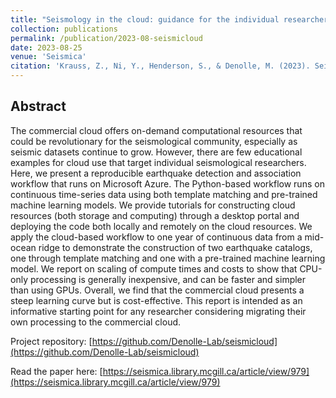 ```yaml
---
title: "Seismology in the cloud: guidance for the individual researcher"
collection: publications
permalink: /publication/2023-08-seismicloud
date: 2023-08-25
venue: 'Seismica'
citation: 'Krauss, Z., Ni, Y., Henderson, S., & Denolle, M. (2023). Seismology in the cloud: guidance for the individual researcher. Seismica, 2(2).'
---
```


## Abstract
The commercial cloud offers on-demand computational resources that could be revolutionary for the seismological community, especially as seismic datasets continue to grow. However, there are few educational examples for cloud use that target individual seismological researchers. Here, we present a reproducible earthquake detection and association workflow that runs on Microsoft Azure. The Python-based workflow runs on continuous time-series data using both template matching and pre-trained machine learning models. We provide tutorials for constructing cloud resources (both storage and computing) through a desktop portal and deploying the code both locally and remotely on the cloud resources. We apply the cloud-based workflow to one year of continuous data from a mid-ocean ridge to demonstrate the construction of two earthquake catalogs, one through template matching and one with a pre-trained machine learning model. We report on scaling of compute times and costs to show that CPU-only processing is generally inexpensive, and can be faster and simpler than using GPUs. Overall, we find that the commercial cloud presents a steep learning curve but is cost-effective. This report is intended as an informative starting point for any researcher considering migrating their own processing to the commercial cloud.

Project repository: [https://github.com/Denolle-Lab/seismicloud](https://github.com/Denolle-Lab/seismicloud)

Read the paper here: [https://seismica.library.mcgill.ca/article/view/979](https://seismica.library.mcgill.ca/article/view/979)